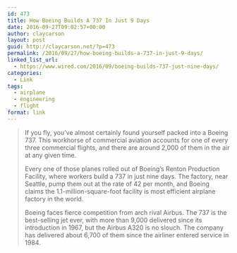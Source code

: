 ```yaml
---
id: 473
title: How Boeing Builds A 737 In Just 9 Days
date: 2016-09-27T09:02:57+00:00
author: claycarson
layout: post
guid: http://claycarson.net/?p=473
permalink: /2016/09/27/how-boeing-builds-a-737-in-just-9-days/
linked_list_url:
  - https://www.wired.com/2016/09/boeing-builds-737-just-nine-days/
categories:
  - Link
tags:
  - airplane
  - engineering
  - flight
format: link
---
```

> If you fly, you’ve almost certainly found yourself packed into a Boeing 737. This workhorse of commercial aviation accounts for one of every three commercial flights, and there are around 2,000 of them in the air at any given time.
> 
> Every one of those planes rolled out of Boeing’s Renton Production Facility, where workers build a 737 in just nine days. The factory, near Seattle, pump them out at the rate of 42 per month, and Boeing claims the 1.1-million-square-foot facility is most efficient airplane factory in the world.
> 
> Boeing faces fierce competition from arch rival Airbus. The 737 is the best-selling jet ever, with more than 9,000 delivered since its introduction in 1967, but the Airbus A320 is no slouch. The company has delivered about 6,700 of them since the airliner entered service in 1984.